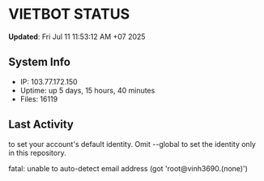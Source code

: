 # VIETBOT STATUS
**Updated**: Fri Jul 11 11:53:12 AM +07 2025

## System Info
- IP: 103.77.172.150
- Uptime: up 5 days, 15 hours, 40 minutes
- Files: 16119

## Last Activity

to set your account's default identity.
Omit --global to set the identity only in this repository.

fatal: unable to auto-detect email address (got 'root@vinh3690.(none)')
